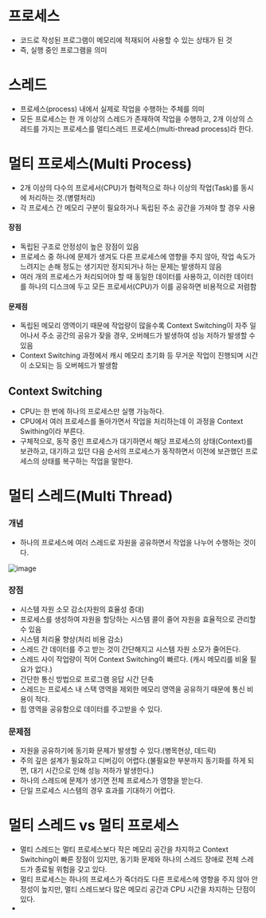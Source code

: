 <h1> 프로세스 </h1>

- 코드로 작성된 프로그램이 메모리에 적재되어 사용할 수 있는 상태가 된 것
- 즉, 실행 중인 프로그램을 의미

<h1> 스레드 </h1>

- 프로세스(process) 내에서 실제로 작업을 수행하는 주체를 의미
- 모든 프로세스는 한 개 이상의 스레드가 존재하여 작업을 수행하고, 2개 이상의 스레드를 가지는 프로세스를 멀티스레드 프로세스(multi-thread process)라 한다.

<h1> 멀티 프로세스(Multi Process) </h1>

- 2개 이상의 다수의 프로세서(CPU)가 협력적으로 하나 이상의 작업(Task)를 동시에 처리하는 것.(병렬처리)
- 각 프로세스 간 메모리 구분이 필요하거나 독립된 주소 공간을 가져야 할 경우 사용

<h4> 장점 </h4>

- 독립된 구조로 안정성이 높은 장점이 있음
- 프로세스 중 하나에 문제가 생겨도 다른 프로세스에 영향을 주지 않아, 작업 속도가 느려지는 손해 정도는 생기지만 정지되거나 하는 문제는 발생하지 않음
- 여러 개의 프로세스가 처리되어야 할 때 동일한 데이터를 사용하고, 이러한 데이터를 하나의 디스크에 두고 모든 프로세서(CPU)가 이를 공유하면 비용적으로 저렴함

<h4> 문제점 </h4>

- 독립된 메모리 영역이기 때문에 작업량이 많을수록 Context Switching이 자주 일어나서 주소 공간의 공유가 잦을 경우, 오버헤드가 발생하여 성능 저하가 발생할 수 있음
- Context Switching 과정에서 캐시 메모리 초기화 등 무거운 작업이 진행되며 시간이 소모되는 등 오버헤드가 발생함

<h2> Context Switching </h2>

- CPU는 한 번에 하나의 프로세스만 실행 가능하다.
- CPU에서 여러 프로세스를 돌아가면서 작업을 처리하는데 이 과정을 Context Swithing이라 부른다.
- 구체적으로, 동작 중인 프로세스가 대기하면서 해당 프로세스의 상태(Context)를 보관하고, 대기하고 있던 다음 순서의 프로세스가 동작하면서 이전에 보관했던 프로세스의 상태를 복구하는 작업을 말한다.

<h1> 멀티 스레드(Multi Thread) </h1>

<h3> 개념 </h3>

- 하나의 프로세스에 여러 스레드로 자원을 공유하면서 작업을 나누어 수행하는 것이다.

![image](https://user-images.githubusercontent.com/62228401/227871725-ec53f99a-e0a9-4a08-aa44-0a9affe307d8.png)

<h3> 장점 </h3>

- 시스템 자원 소모 감소(자원의 효율성 증대)
- 프로세스를 생성하여 자원을 할당하는 시스템 콜이 줄어 자원을 효율적으로 관리할 수 있음
- 시스템 처리율 향상(처리 비용 감소)
- 스레드 간 데이터를 주고 받는 것이 간단해지고 시스템 자원 소모가 줄어든다.
- 스레드 사이 작업량이 적어 Context Switching이 빠르다. (캐시 메모리를 비울 필요가 없다.)
- 간단한 통신 방법으로 프로그램 응답 시간 단축
- 스레드는 프로세스 내 스택 영역을 제외한 메모리 영역을 공유하기 때문에 통신 비용이 적다.
- 힙 영역을 공유함으로 데이터를 주고받을 수 있다.

<h3> 문제점 </h3>

- 자원을 공유하기에 동기화 문제가 발생할 수 있다.(병목현상, 데드락)
- 주의 깊은 설계가 필요하고 디버깅이 어렵다.(불필요한 부분까지 동기화를 하게 되면, 대기 시간으로 인해 성능 저하가 발생한다.)
- 하나의 스레드에 문제가 생기면 전체 프로세스가 영향을 받는다.
- 단일 프로세스 시스템의 경우 효과를 기대하기 어렵다.

<h1> 멀티 스레드 vs 멀티 프로세스 </h1>

- 멀티 스레드는 멀티 프로세스보다 작은 메모리 공간을 차지하고 Context Switching이 빠른 장점이 있지만, 동기화 문제와 하나의 스레드 장애로 전체 스레드가 종료될 위험을 갖고 있다.
- 멀티 프로세스는 하나의 프로세스가 죽더라도 다른 프로세스에 영향을 주지 않아 안정성이 높지만, 멀티 스레드보다 많은 메모리 공간과 CPU 시간을 차지하는 단점이 있다.
- 

